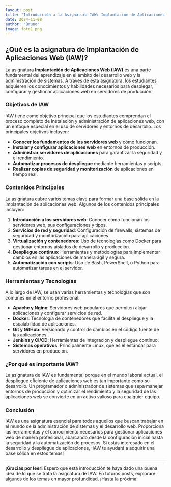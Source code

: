 ```yaml
---
layout: post
title: "Introducción a la Asignatura IAW: Implantación de Aplicaciones Web"
date: 2024-11-08
author: "Bruno"
image: foto1.png
---
```


## ¿Qué es la asignatura de Implantación de Aplicaciones Web (IAW)?

La asignatura **Implantación de Aplicaciones Web (IAW)** es una parte fundamental del aprendizaje en el ámbito del desarrollo web y la administración de sistemas. A través de esta asignatura, los estudiantes adquieren los conocimientos y habilidades necesarios para desplegar, configurar y gestionar aplicaciones web en servidores de producción.

### Objetivos de IAW

IAW tiene como objetivo principal que los estudiantes comprendan el proceso completo de instalación y administración de aplicaciones web, con un enfoque especial en el uso de servidores y entornos de desarrollo. Los principales objetivos incluyen:

- **Conocer los fundamentos de los servidores web** y cómo funcionan.
- **Instalar y configurar aplicaciones web** en entornos de producción.
- **Administrar servidores de aplicaciones** para garantizar la seguridad y el rendimiento.
- **Automatizar procesos de despliegue** mediante herramientas y scripts.
- **Realizar copias de seguridad y monitorización** de aplicaciones en tiempo real.

### Contenidos Principales

La asignatura cubre varios temas clave para formar una base sólida en la implantación de aplicaciones web. Algunos de los contenidos principales incluyen:

1. **Introducción a los servidores web**: Conocer cómo funcionan los servidores web, sus configuraciones y tipos.
2. **Servicios de red y seguridad**: Configuración de firewalls, sistemas de seguridad y monitorización para aplicaciones.
3. **Virtualización y contenedores**: Uso de tecnologías como Docker para gestionar entornos aislados de desarrollo y producción.
4. **Despliegue continuo**: Herramientas y metodologías para implementar cambios en las aplicaciones de manera ágil y segura.
5. **Automatización con scripts**: Uso de Bash, PowerShell, o Python para automatizar tareas en el servidor.

### Herramientas y Tecnologías

A lo largo de IAW, se usan varias herramientas y tecnologías que son comunes en el entorno profesional:

- **Apache y Nginx**: Servidores web populares que permiten alojar aplicaciones y configurar servicios de red.
- **Docker**: Tecnología de contenedores que facilita el despliegue y la escalabilidad de aplicaciones.
- **Git y GitHub**: Versionado y control de cambios en el código fuente de las aplicaciones.
- **Jenkins y CI/CD**: Herramientas de integración y despliegue continuo.
- **Sistemas operativos**: Principalmente Linux, que es el estándar para servidores en producción.

### ¿Por qué es importante IAW?

La asignatura de IAW es fundamental porque en el mundo laboral actual, el despliegue eficiente de aplicaciones web es tan importante como su desarrollo. Un programador o administrador de sistemas que sepa manejar entornos de producción y optimizar el rendimiento y la seguridad de las aplicaciones web se convierte en un activo valioso para cualquier equipo.

### Conclusión

IAW es una asignatura esencial para todos aquellos que buscan trabajar en el mundo de la administración de sistemas y el desarrollo web. Proporciona las herramientas y el conocimiento necesarios para gestionar aplicaciones web de manera profesional, abarcando desde la configuración inicial hasta la seguridad y la automatización de procesos. Si estás interesado en el desarrollo y despliegue de aplicaciones, ¡IAW te ayudará a adquirir una base sólida en estos temas!

---

**¡Gracias por leer!** Espero que esta introducción te haya dado una buena idea de lo que se trata la asignatura de IAW. En futuros posts, exploraré algunos de los temas en mayor profundidad. ¡Hasta la próxima!